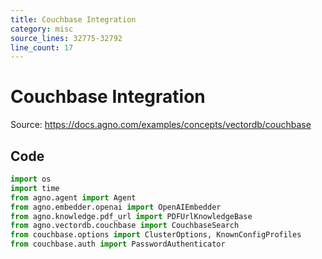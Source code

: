 ```yaml
---
title: Couchbase Integration
category: misc
source_lines: 32775-32792
line_count: 17
---
```


# Couchbase Integration
Source: https://docs.agno.com/examples/concepts/vectordb/couchbase



## Code

```python cookbook/agent_concepts/vector_dbs/couchbase.py
import os
import time
from agno.agent import Agent
from agno.embedder.openai import OpenAIEmbedder
from agno.knowledge.pdf_url import PDFUrlKnowledgeBase
from agno.vectordb.couchbase import CouchbaseSearch
from couchbase.options import ClusterOptions, KnownConfigProfiles
from couchbase.auth import PasswordAuthenticator

